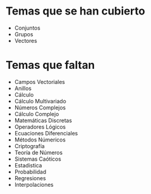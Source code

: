 # Temas que se han cubierto
- Conjuntos
- Grupos
- Vectores

# Temas que faltan
- Campos Vectoriales
- Anillos
- Cálculo
- Cálculo Multivariado
- Números Complejos
- Cálculo Complejo
- Matemáticas Discretas
- Operadores Lógicos
- Ecuaciones Diferenciales
- Métodos Númericos
- Criptografía
- Teoría de Números
- Sistemas Caóticos
- Estadistica
- Probabilidad
- Regresiones
- Interpolaciones
